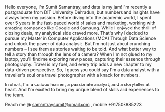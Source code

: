 Hello everyone, I'm Sumit Samantray, and data is my jam! I'm recently a postgraduate from DIT University Dehradun, but numbers and insights have always been my passion. Before diving into the academic world, I spent over 5 years in the fast-paced world of sales and marketing, working with amazing companies like Google and Samsung.
While I enjoyed the thrill of closing deals, my analytical side craved more. That's why I decided to pursue my Master in Computer Applications (MCA) Through Data Science and unlock the power of data analysis. But I'm not just about crunching numbers – I see them as stories waiting to be told. And what better way to tell a story than through the lens of a camera?
When I'm not glued to my laptop, you'll find me exploring new places, capturing their essence through photography. Travel is my fuel, and every trip adds a new chapter to my data-driven perspective. So, I guess you could say I'm a data analyst with a traveller's soul or a travel photographer with a knack for numbers.

In short, I'm a curious learner, a passionate analyst, and a storyteller at heart. And I'm excited to bring my unique blend of skills and experiences to the  team.

Reach me @ samantraysumit@gmail.com , mobile +917503885223



<!---
sumitsamantray/sumitsamantray is a ✨ special ✨ repository because its `README.md` (this file) appears on your GitHub profile.
You can click the Preview link to take a look at your changes.
--->
